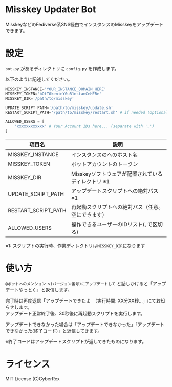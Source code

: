 # Misskey Updater Bot
MisskeyなどのFediverse系SNS経由でインスタンスのMisskeyをアップデートできます。

# 設定
`bot.py` があるディレクトリに `config.py` を作成します。

以下のように記述してください。

```python
MISSKEY_INSTANCE='YOUR_INSTANCE_DOMAIN_HERE'
MISSKEY_TOKEN='bOtT0keninY0uR1nstanCeHERe'
MISSKEY_DIR='/path/to/misskey'

UPDATE_SCRIPT_PATH='/path/to/misskey/update.sh'
RESTART_SCRIPT_PATH='/path/to/misskey/restart.sh' # if needed (optional, nullable)

ALLOWED_USERS = [
    'xxxxxxxxxxxx' # Your Account IDs here... (separate with ',')
]
```

|項目名|説明|
|------|------|
|MISSKEY_INSTANCE|インスタンスのへのホスト名|
|MISSKEY_TOKEN|ボットアカウントのトークン|
|MISSKEY_DIR|Misskeyソフトウェアが配置されているディレクトリ ※1|
|UPDATE_SCRIPT_PATH|アップデートスクリプトへの絶対パス ※1|
|RESTART_SCRIPT_PATH|再起動スクリプトへの絶対パス（任意。空にできます）|
|ALLOWED_USERS|操作できるユーザーのIDリスト(`,`で区切る)|

※1: スクリプトの実行時、作業ディレクトリは`MISSKEY_DIR`になります

# 使い方

`@ボットへのメンション v(バージョン番号)にアップデートして` と話しかけると「アップデートやっとく」と返信します。

完了時は再度返信「アップデートできたよ　（実行時間: XX分XX秒...」にてお知らせします。<br>
アップデート正常終了後、30秒後に再起動スクリプトを実行します。

アップデートできなかった場合は「アップデートできなかった」「アップデートできなかった(終了コード)」と返信してきます。

※終了コードはアップデートスクリプトが返してきたものになります。

# ライセンス
MIT License
(C)CyberRex